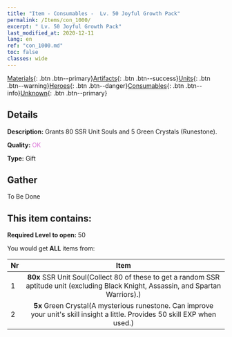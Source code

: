 ```yaml
---
title: "Item - Consumables -  Lv. 50 Joyful Growth Pack"
permalink: /Items/con_1000/
excerpt: " Lv. 50 Joyful Growth Pack"
last_modified_at: 2020-12-11
lang: en
ref: "con_1000.md"
toc: false
classes: wide
---
```

 [Materials](/Items/){: .btn .btn--primary}[Artifacts](/Items/Artifacts/){: .btn .btn--success}[Units](/Items/Units/){: .btn .btn--warning}[Heroes](/Items/Heroes/){: .btn .btn--danger}[Consumables](/Items/Consumables/){: .btn .btn--info}[Unknown](/Items/Unknown/){: .btn .btn--primary}

## Details
 **Description:** Grants 80 SSR Unit Souls and 5 Green Crystals (Runestone).

 **Quality:** <span style="color: #DA70D6">OK</span>

 **Type:** Gift

## Gather

  To Be Done

## This item contains:

 **Required Level to open:** 50

 You would get **ALL** items  from:

  | Nr |      Item    |
  |:---|:------------:|
  | 1 |  **80x** SSR Unit Soul(Collect 80 of these to get a random SSR aptitude unit (excluding Black Knight, Assassin, and Spartan Warriors).) | 
  | 2 |  **5x** Green Crystal(A mysterious runestone. Can improve your unit's skill insight a little. Provides 50 skill EXP when used.) | 
